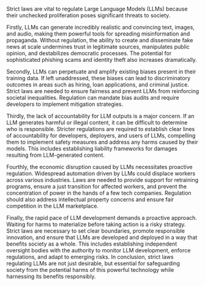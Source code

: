 Strict laws are vital to regulate Large Language Models (LLMs) because their unchecked proliferation poses significant threats to society.

Firstly, LLMs can generate incredibly realistic and convincing text, images, and audio, making them powerful tools for spreading misinformation and propaganda. Without regulation, the ability to create and disseminate fake news at scale undermines trust in legitimate sources, manipulates public opinion, and destabilizes democratic processes. The potential for sophisticated phishing scams and identity theft also increases dramatically.

Secondly, LLMs can perpetuate and amplify existing biases present in their training data. If left unaddressed, these biases can lead to discriminatory outcomes in areas such as hiring, loan applications, and criminal justice. Strict laws are needed to ensure fairness and prevent LLMs from reinforcing societal inequalities. Regulation can mandate bias audits and require developers to implement mitigation strategies.

Thirdly, the lack of accountability for LLM outputs is a major concern. If an LLM generates harmful or illegal content, it can be difficult to determine who is responsible. Stricter regulations are required to establish clear lines of accountability for developers, deployers, and users of LLMs, compelling them to implement safety measures and address any harms caused by their models. This includes establishing liability frameworks for damages resulting from LLM-generated content.

Fourthly, the economic disruption caused by LLMs necessitates proactive regulation. Widespread automation driven by LLMs could displace workers across various industries. Laws are needed to provide support for retraining programs, ensure a just transition for affected workers, and prevent the concentration of power in the hands of a few tech companies. Regulation should also address intellectual property concerns and ensure fair competition in the LLM marketplace.

Finally, the rapid pace of LLM development demands a proactive approach. Waiting for harms to materialize before taking action is a risky strategy. Strict laws are necessary to set clear boundaries, promote responsible innovation, and ensure that LLMs are developed and deployed in a way that benefits society as a whole. This includes establishing independent oversight bodies with the authority to monitor LLM development, enforce regulations, and adapt to emerging risks. In conclusion, strict laws regulating LLMs are not just desirable, but essential for safeguarding society from the potential harms of this powerful technology while harnessing its benefits responsibly.